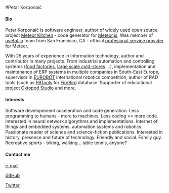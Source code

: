 #Petar Korponaić 

#### Bio

Petar Korponaić is software engineer, author of widely used open source project [Meteor Kitchen](http://www.meteorkitchen.com) - code generator for [Meteor.js](https://www.meteor.com/). Was member of [useful.io](http://useful.io/) team from San Francisco, CA - official [profesional service provider](https://www.meteor.com/professional-services) for Meteor.

With 25 years of experience in information technology, author and contributor in many projects. From industrial automation and controlling systems ([food factories](http://www.minipani.com/eng/index.php), [large scale cold-stores](http://www.elixirfood.rs/) ...), implementation and maintenance of ERP systems in multiple companies in South-East Europe, supervisor in [EUROBOT](http://www.eurobot.org/) international robotics competition, author of RAD tools (such as [FBTools](http://www.fbtools.com) for [FireBird](http://www.firebirdsql.org/) database. Supporter of educational project [Oktopod Studio](http://www.oktopodstudio.com) and more.


#### Interests

Software developement acceleration and code generation. Less programming to humans - more to machines. Less coding == more code. Interested in neural network algorythms and implementations. Internet of things and embedded systems. automation systems and robotics. Passionate reader of science and science-fiction publications. Interested in history, presence and future of technology. Friendly and social. Family guy. Recreative sports - biking, walking... table tennis, anyone?


#### Contact me

[e-mail](mailto:petar.korponaic@gmail.com)

[GitHub](https://github.com/perak)

[Twitter](https://twitter.com/MeteorKitchen)

